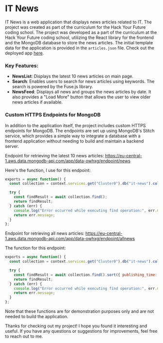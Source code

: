 # IT News
IT News is a web application that displays news articles related to IT. The project was created as part of the curriculum for the Hack Your Future coding school. The project was developed as a part of the curriculum at the Hack Your Future coding school, utilizing the React library for the frontend and the MongoDB database to store the news articles. The initial template data for the application is provided in the `articles.json` file.
Check out the deployed app [here](https://it-news-project.netlify.app/).


### Key Features:
- **NewsList**: Displays the latest 10 news articles on main page.
- **Search**: Enables users to search for news articles using keywords. The search is powered by the Fuse.js library.
- **NewsFeed**: Displays all news and groups the news articles by date. It also provides a "Load More" button that allows the user to view older news articles if available.

### Custom HTTPS Endpoints for MongoDB
In addition to the application itself, the project includes custom HTTPS endpoints for MongoDB. The endpoints are set up using MongoDB's Stitch service, which provides a simple way to integrate a database with a frontend application without needing to build and maintain a backend server. 

Endpoint for retrieving the latest 10 news articles:
https://eu-central-1.aws.data.mongodb-api.com/app/data-owhxg/endpoint/news

Here's the function, I use for this endpoint:
```javascript
exports = async function() {
  const collection = context.services.get("Cluster0").db("it-news").collection("articles");

  try {
    const findResult = await collection.find();
    return findResult;
  } catch (err) {
    console.log("Error occurred while executing find operation:", err.message);
    return err.message;
  }
};
```

Endpoint for retrieving all news articles:
https://eu-central-1.aws.data.mongodb-api.com/app/data-owhxg/endpoint/allnews

The function for this endpoint:
```javascript
exports = async function() {
  const collection = context.services.get("Cluster0").db("it-news").collection("articles");

  try {
    const findResult = await collection.find().sort({ publishing_time: -1 }).limit(10);
    return findResult;
  } catch (err) {
    console.log("Error occurred while executing find operation:", err.message);
    return err.message;
  }
};
```
Note that these functions are for demonstration purposes only and are not needed to build the application.

Thanks for checking out my project! I hope you found it interesting and useful. If you have any questions or suggestions for improvements, feel free to reach out to me.
